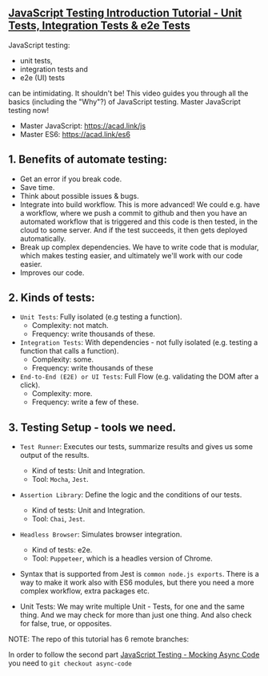 ## [JavaScript Testing Introduction Tutorial - Unit Tests, Integration Tests & e2e Tests](https://www.youtube.com/watch?v=r9HdJ8P6GQI)

JavaScript testing:

- unit tests,
- integration tests and
- e2e (UI) tests

can be intimidating. It shouldn't be! This video guides you through all the basics (including the "Why"?) of JavaScript testing. Master JavaScript testing now!

- Master JavaScript: https://acad.link/js
- Master ES6: https://acad.link/es6

## 1. Benefits of automate testing:

- Get an error if you break code.
- Save time.
- Think about possible issues & bugs.
- Integrate into build workflow. This is more advanced! We could e.g. have a workflow, where we push a commit to github and then you have an automated workflow that is triggered and this code is then tested, in the cloud to some server. And if the test succeeds, it then gets deployed automatically.
- Break up complex dependencies. We have to write code that is modular, which makes testing easier, and ultimately we'll work with our code easier.
- Improves our code.

## 2. Kinds of tests:

- `Unit Tests`: Fully isolated (e.g testing a function).
  - Complexity: not match.
  - Frequency: write thousands of these.
- `Integration Tests`: With dependencies - not fully isolated (e.g. testing a function that calls a function).
  - Complexity: some.
  - Frequency: write thousands of these
- `End-to-End (E2E) or UI Tests`: Full Flow (e.g. validating the DOM after a click).
  - Complexity: more.
  - Frequency: write a few of these.

## 3. Testing Setup - tools we need.

- `Test Runner`: Executes our tests, summarize results and gives us some output of the results.
  - Kind of tests: Unit and Integration.
  - Tool: `Mocha`, `Jest`.
- `Assertion Library`: Define the logic and the conditions of our tests.
  - Kind of tests: Unit and Integration.
  - Tool: `Chai`, `Jest`.
- `Headless Browser`: Simulates browser integration.

  - Kind of tests: e2e.
  - Tool: `Puppeteer`, which is a headles version of Chrome.

- Syntax that is supported from Jest is `common node.js exports`. There is a way to make it work also with ES6 modules, but there you need a more complex workflow, extra packages etc.

- Unit Tests:
  We may write multiple Unit - Tests, for one and the same thing. And we may check for more than just one thing. And also check for false, true, or opposites.

NOTE: The repo of this tutorial has 6 remote branches:

In order to follow the second part [JavaScript Testing - Mocking Async Code](https://www.youtube.com/watch?v=4Fl5GH4eYZ8&list=RDCMUCSJbGtTlrDami-tDGPUV9-w&index=2) you need to `git checkout async-code`
